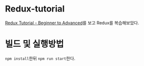 # Redux-tutorial
[Redux Tutorial - Beginner to Advanced](https://www.youtube.com/watch?v=zrs7u6bdbUw)를 보고 Redux를 복습해보았다.

# 빌드 및 실행방법
`npm install`한뒤 `npm run start`한다.
